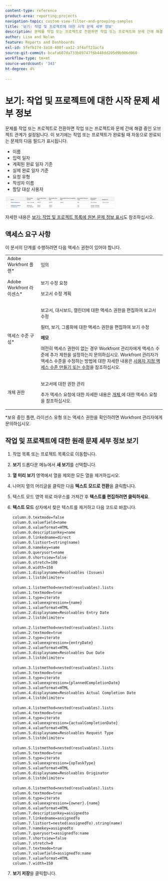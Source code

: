 ```yaml
---
content-type: reference
product-area: reporting;projects
navigation-topic: custom-view-filter-and-grouping-samples
title: '보기: 작업 및 프로젝트에 대한 시작 문제 세부 정보'
description: 문제를 작업 또는 프로젝트로 전환하면 작업 또는 프로젝트와 문제 간에 해결 중인 오브젝트 관계가 설정됩니다. 이 보기는 작업 또는 프로젝트가 완료될 때 자동으로 완료되는 문제의 필드를 표시합니다.
author: Lisa and Nolan
feature: Reports and Dashboards
exl-id: 5fefb174-3a18-408f-aa12-3f4aff23acfa
source-git-commit: bcafa607da733b89747f6b448dd295d9b906d060
workflow-type: tm+mt
source-wordcount: '343'
ht-degree: 4%

---
```


# 보기: 작업 및 프로젝트에 대한 시작 문제 세부 정보

문제를 작업 또는 프로젝트로 전환하면 작업 또는 프로젝트와 문제 간에 해결 중인 오브젝트 관계가 설정됩니다. 이 보기에는 작업 또는 프로젝트가 완료될 때 자동으로 완료되는 문제의 다음 필드가 표시됩니다.

* 이름
* 입력 일자
* 계획된 완료 일자 기준
* 실제 완료 일자 기준
* 요청 유형
* 작성자 이름
* 할당 대상 사용자

![task_with_resolving_issue_fields.png](assets/task-with-resolving-issue-fields-350x38.png)

자세한 내용은 [보기: 작업 및 프로젝트 목록에 원본 문제 정보 표시](../../../reports-and-dashboards/reports/custom-view-filter-grouping-samples/view-display-original-issue-info-task-project-list.md)도 참조하십시오.

## 액세스 요구 사항

이 문서의 단계를 수행하려면 다음 액세스 권한이 있어야 합니다.

<table style="table-layout:auto"> 
 <col> 
 <col> 
 <tbody> 
  <tr> 
   <td role="rowheader">Adobe Workfront 플랜*</td> 
   <td> <p>임의</p> </td> 
  </tr> 
  <tr> 
   <td role="rowheader">Adobe Workfront 라이센스*</td> 
   <td> <p>보기 수정 요청 </p>
   <p>보고서 수정 계획</p> </td> 
  </tr> 
  <tr> 
   <td role="rowheader">액세스 수준 구성*</td> 
   <td> <p>보고서, 대시보드, 캘린더에 대한 액세스 권한을 편집하여 보고서 수정</p> <p>필터, 보기, 그룹화에 대한 액세스 권한을 편집하여 보기 수정</p> <p><b>메모</b>

여전히 액세스 권한이 없는 경우 Workfront 관리자에게 액세스 수준에 추가 제한을 설정하는지 문의하십시오. Workfront 관리자가 액세스 수준을 수정하는 방법에 대한 자세한 내용은 <a href="../../../administration-and-setup/add-users/configure-and-grant-access/create-modify-access-levels.md" class="MCXref xref">사용자 지정 액세스 수준 만들기 또는 수정</a>을 참조하십시오.</p> </td>
</tr>  
  <tr> 
   <td role="rowheader">개체 권한</td> 
   <td> <p>보고서에 대한 권한 관리</p> <p>추가 액세스 요청에 대한 자세한 내용은 <a href="../../../workfront-basics/grant-and-request-access-to-objects/request-access.md" class="MCXref xref">개체 </a>에 대한 액세스 요청 을 참조하십시오.</p> </td> 
  </tr> 
 </tbody> 
</table>

&#42;보유 중인 플랜, 라이선스 유형 또는 액세스 권한을 확인하려면 Workfront 관리자에게 문의하십시오.

## 작업 및 프로젝트에 대한 원래 문제 세부 정보 보기

1. 작업 목록 또는 프로젝트 목록으로 이동합니다.
1. **보기** 드롭다운 메뉴에서 **새 보기**&#x200B;를 선택합니다.

1. **열 미리 보기** 영역에서 열을 제외한 모든 열을 제거하십시오.
1. 나머지 열의 머리글을 클릭한 다음 **텍스트 모드로 전환**&#x200B;을 클릭합니다.
1. 텍스트 모드 영역 위로 마우스를 가져간 후 **텍스트를 편집하려면 클릭하세요**.
1. **텍스트 모드** 상자에서 찾은 텍스트를 제거하고 다음 코드로 바꿉니다.

   <!-- [Copy](javascript:void(0);) -->
   <pre><code>column.0.textmode=false<br>column.0.valuefield=name<br>column.0.valueformat=HTML<br>column.0.descriptionkey=name<br>column.0.linkedname=direct<br>column.0.listsort=string(name)<br>column.0.namekey=name<br>column.0.querysort=name<br>column.0.shortview=false<br>column.0.stretch=100<br>column.0.width=150<br>column.1.displayname=Resolvables (Issues)<br>column.1.listdelimiter=<br><br>column.1.listmethod=nested(resolvables).lists<br>column.1.textmode=true<br>column.1.type=iterate<br>column.1.valueexpression={name}<br>column.1.valueformat=HTML<br>column.2.displayname=Resolvables Entry Date<br>column.2.listdelimiter=<br><br>column.2.listmethod=nested(resolvables).lists<br>column.2.textmode=true<br>column.2.type=iterate<br>column.2.valueexpression={entryDate}<br>column.2.valueformat=HTML<br>column.3.displayname=Resolvables Due Date<br>column.3.listdelimiter=<br><br>column.3.listmethod=nested(resolvables).lists<br>column.3.textmode=true<br>column.3.type=iterate<br>column.3.valueexpression={plannedCompletionDate}<br>column.3.valueformat=HTML<br>column.4.displayname=Resolvables Actual Completion Date<br>column.4.listdelimiter=<br><br>column.4.listmethod=nested(resolvables).lists<br>column.4.textmode=true<br>column.4.type=iterate<br>column.4.valueexpression={actualCompletionDate}<br>column.4.valueformat=HTML<br>column.5.displayname=Resolvables Request Type<br>column.5.listdelimiter=<br><br>column.5.listmethod=nested(resolvables).lists<br>column.5.textmode=true<br>column.5.type=iterate<br>column.5.valueexpression={opTaskType}<br>column.5.valueformat=HTML<br>column.6.displayname=Resolvables Originator<br>column.6.listdelimiter=<br><br>column.6.listmethod=nested(resolvables).lists<br>column.6.textmode=true<br>column.6.type=iterate<br>column.6.valueexpression={owner}.{name}<br>column.6.valueformat=HTML<br>column.7.descriptionkey=assignedto<br>column.7.linkedname=assignedTo<br>column.7.listsort=nested(assignedTo).string(name)<br>column.7.namekey=assignedto<br>column.7.querysort=assignedTo:name<br>column.7.shortview=false<br>column.7.stretch=0<br>column.7.textmode=true<br>column.7.valuefield=assignedTo:name<br>column.7.valueformat=HTML<br>column.7.width=150</code></pre>

1. **보기 저장**&#x200B;을 클릭합니다.
